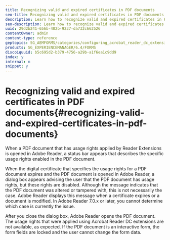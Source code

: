 ```yaml
---
title: Recognizing valid and expired certificates in PDF documents
seo-title: Recognizing valid and expired certificates in PDF documents
description: Learn how to recognize valid and expired certificates in PDF documents.
seo-description: Learn how to recognize valid and expired certificates in PDF documents.
uuid: 29d2b241-656b-402b-9237-da732c662526
contentOwner: admin
content-type: reference
geptopics: SG_AEMFORMS/categories/configuring_acrobat_reader_dc_extensions
products: SG_EXPERIENCEMANAGER/6.4/FORMS
discoiquuid: b5c695d2-b379-4756-a29b-a1f6ea1c9dd9
index: y
internal: n
snippet: y
---
```


# Recognizing valid and expired certificates in PDF documents{#recognizing-valid-and-expired-certificates-in-pdf-documents}

When a PDF document that has usage rights applied by Reader Extensions is opened in Adobe Reader, a status bar appears that describes the specific usage rights enabled in the PDF document.

When the digital certificate that specifies the usage rights for a PDF document expires and the PDF document is opened in Adobe Reader, a dialog box appears advising the user that the PDF document has usage rights, but these rights are disabled. Although the message indicates that the PDF document was altered or tampered with, this is not necessarily the case. Adobe Reader displays this message when a certificate expires or a document is modified. In Adobe Reader 7.0.x or later, you cannot determine which case is currently the issue.

After you close the dialog box, Adobe Reader opens the PDF document. The usage rights that were applied using Acrobat Reader DC extensions are not available, as expected. If the PDF document is an interactive form, the form fields are locked and the user cannot change the form data.
